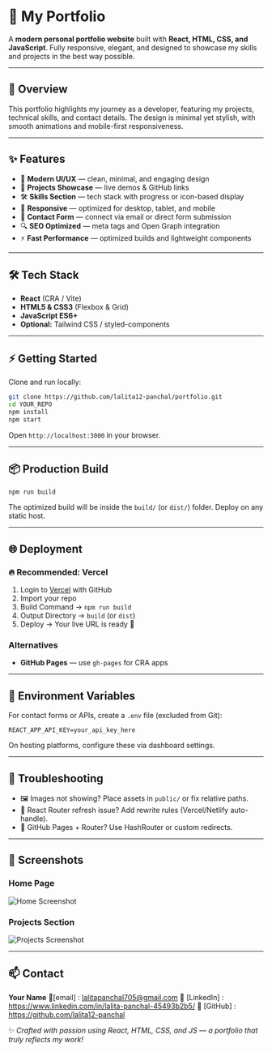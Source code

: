 # 🚀 My Portfolio

A **modern personal portfolio website** built with **React, HTML, CSS, and JavaScript**. Fully responsive, elegant, and designed to showcase my skills and projects in the best way possible.

---

## 🌟 Overview

This portfolio highlights my journey as a developer, featuring my projects, technical skills, and contact details. The design is minimal yet stylish, with smooth animations and mobile-first responsiveness.

---

## ✨ Features

* 🎨 **Modern UI/UX** — clean, minimal, and engaging design
* 📂 **Projects Showcase** — live demos & GitHub links
* 🛠 **Skills Section** — tech stack with progress or icon-based display
* 📱 **Responsive** — optimized for desktop, tablet, and mobile
* 📧 **Contact Form** — connect via email or direct form submission
* 🔍 **SEO Optimized** — meta tags and Open Graph integration
* ⚡ **Fast Performance** — optimized builds and lightweight components

---

## 🛠 Tech Stack

* **React** (CRA / Vite)
* **HTML5 & CSS3** (Flexbox & Grid)
* **JavaScript ES6+**
* **Optional:** Tailwind CSS / styled-components

---

## ⚡ Getting Started

Clone and run locally:

```bash
git clone https://github.com/lalita12-panchal/portfolio.git
cd YOUR_REPO
npm install
npm start
```

Open `http://localhost:3000` in your browser.

---

## 📦 Production Build

```bash
npm run build
```

The optimized build will be inside the `build/` (or `dist/`) folder. Deploy on any static host.

---

## 🌐 Deployment

### 🔥 Recommended: Vercel

1. Login to [Vercel](https://vercel.com) with GitHub
2. Import your repo
3. Build Command → `npm run build`
4. Output Directory → `build` (or `dist`)
5. Deploy → Your live URL is ready 🎉

### Alternatives


* **GitHub Pages** — use `gh-pages` for CRA apps

---

## 🔐 Environment Variables

For contact forms or APIs, create a `.env` file (excluded from Git):

```
REACT_APP_API_KEY=your_api_key_here
```

On hosting platforms, configure these via dashboard settings.

---

## 🧩 Troubleshooting

* 🖼 Images not showing? Place assets in `public/` or fix relative paths.
* 🔄 React Router refresh issue? Add rewrite rules (Vercel/Netlify auto-handle).
* 🚫 GitHub Pages + Router? Use HashRouter or custom redirects.

---



## 📸 Screenshots

### Home Page
![Home Screenshot](./screenshots/home.png)

### Projects Section
![Projects Screenshot](./screenshots/projects.png)


---

## 📫 Contact

**Your Name**
📧[email] : lalitapanchal705@gmail.com
💼 [LinkedIn] : https://www.linkedin.com/in/lalita-panchal-45493b2b5/
🐙 [GitHub] : https://github.com/lalita12-panchal



✨ *Crafted with passion using React, HTML, CSS, and JS — a portfolio that truly reflects my work!*
